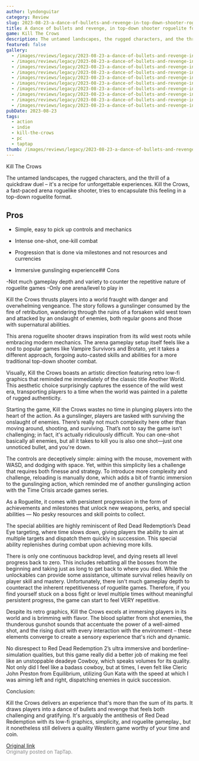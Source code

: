 ```yaml
---
author: lyndonguitar
category: Review
slug: 2023-08-23-a-dance-of-bullets-and-revenge-in-top-down-shooter-roguelite-format-review-kill-the-cr
title: A dance of bullets and revenge, in top-down shooter roguelite format | Review - Kill the Crows
game: Kill The Crows
description: The untamed landscapes, the rugged characters, and the thrill of a quickdraw duel – it's a recipe for unforgettable experiences. Kill the Crows, a fast-paced arena roguelike shooter, tries to encapsulate this feeling in a top-down roguelite format.
featured: false
gallery:
  - /images/reviews/legacy/2023-08-23-a-dance-of-bullets-and-revenge-in-top-down-shooter-roguelite-format--review---kill-the-cr-0.avif
  - /images/reviews/legacy/2023-08-23-a-dance-of-bullets-and-revenge-in-top-down-shooter-roguelite-format--review---kill-the-cr-1.avif
  - /images/reviews/legacy/2023-08-23-a-dance-of-bullets-and-revenge-in-top-down-shooter-roguelite-format--review---kill-the-cr-2.avif
  - /images/reviews/legacy/2023-08-23-a-dance-of-bullets-and-revenge-in-top-down-shooter-roguelite-format--review---kill-the-cr-3.avif
  - /images/reviews/legacy/2023-08-23-a-dance-of-bullets-and-revenge-in-top-down-shooter-roguelite-format--review---kill-the-cr-4.avif
  - /images/reviews/legacy/2023-08-23-a-dance-of-bullets-and-revenge-in-top-down-shooter-roguelite-format--review---kill-the-cr-5.avif
  - /images/reviews/legacy/2023-08-23-a-dance-of-bullets-and-revenge-in-top-down-shooter-roguelite-format--review---kill-the-cr-6.avif
  - /images/reviews/legacy/2023-08-23-a-dance-of-bullets-and-revenge-in-top-down-shooter-roguelite-format--review---kill-the-cr-7.avif
  - /images/reviews/legacy/2023-08-23-a-dance-of-bullets-and-revenge-in-top-down-shooter-roguelite-format--review---kill-the-cr-8.avif
  - /images/reviews/legacy/2023-08-23-a-dance-of-bullets-and-revenge-in-top-down-shooter-roguelite-format--review---kill-the-cr-9.avif
pubDate: 2023-08-23
tags:
  - action
  - indie
  - kill-the-crows
  - pc
  - taptap
thumb: /images/reviews/legacy/2023-08-23-a-dance-of-bullets-and-revenge-in-top-down-shooter-roguelite-format--review---kill-the-cr-0.avif
---
```


Kill The Crows

The untamed landscapes, the rugged characters, and the thrill of a quickdraw duel – it's a recipe for unforgettable experiences. Kill the Crows, a fast-paced arena roguelike shooter, tries to encapsulate this feeling in a top-down roguelite format.




## Pros



- Simple, easy to pick up controls and mechanics

- Intense one-shot, one-kill combat

- Progression that is done via milestones and not resources and currencies

- Immersive gunslinging experience## Cons


-Not much gameplay depth and variety to counter the repetitive nature of roguelite games
-Only one arena/level to play in

Kill the Crows thrusts players into a world fraught with danger and overwhelming vengeance. The story follows a gunslinger consumed by the fire of retribution, wandering through the ruins of a forsaken wild west town and attacked by an onslaught of enemies, both regular goons and those with supernatural abilities.

This arena roguelite shooter draws inspiration from its wild west roots while embracing modern mechanics. The arena gameplay setup itself feels like a nod to popular games like Vampire Survivors and Brotato, yet it takes a different approach, forgoing auto-casted skills and abilities for a more traditional top-down shooter combat.

Visually, Kill the Crows boasts an artistic direction featuring retro low-fi graphics that reminded me immediately of the classic title Another World. This aesthetic choice surprisingly captures the essence of the wild west era, transporting players to a time when the world was painted in a palette of rugged authenticity.

Starting the game, Kill the Crows wastes no time in plunging players into the heart of the action. As a gunslinger, players are tasked with surviving the onslaught of enemies. There’s really not much complexity here other than moving around, shooting, and surviving. That’s not to say the game isn’t challenging; in fact, it's actually ridiculously difficult. You can one-shot basically all enemies, but all it takes to kill you is also one shot—just one unnoticed bullet, and you're down.

The controls are deceptively simple: aiming with the mouse, movement with WASD, and dodging with space. Yet, within this simplicity lies a challenge that requires both finesse and strategy. To introduce more complexity and challenge, reloading is manually done, which adds a bit of frantic immersion to the gunslinging action, which reminded me of another gunslinging action with the Time Crisis arcade games series.

As a Roguelite, it comes with persistent progression in the form of achievements and milestones that unlock new weapons, perks, and special abilities — No pesky resources and skill points to collect.

The special abilities are highly reminiscent of Red Dead Redemption’s Dead Eye targeting, where time slows down, giving players the ability to aim at multiple targets and dispatch them quickly in succession. This special ability replenishes during combat upon achieving more kills.

There is only one continuous backdrop level, and dying resets all level progress back to zero. This includes rebattling all the bosses from the beginning and taking just as long to get back to where you died. While the unlockables can provide some assistance, ultimate survival relies heavily on player skill and mastery. Unfortunately, there isn't much gameplay depth to counteract the inherent repetitiveness of roguelite games. Therefore, if you find yourself stuck on a boss fight or level multiple times without meaningful persistent progress, the game can start to feel VERY repetitive.

Despite its retro graphics, Kill the Crows excels at immersing players in its world and is brimming with flavor. The blood splatter from shot enemies, the thunderous gunshot sounds that accentuate the power of a well-aimed shot, and the rising dust with every interaction with the environment – these elements converge to create a sensory experience that's rich and dynamic.

No disrespect to Red Dead Redemption 2’s ultra immersive and borderline-simulation qualities, but this game really did a better job of making me feel like an unstoppable deadeye Cowboy, which speaks volumes for its quality. Not only did I feel like a badass cowboy, but at times, I even felt like Cleric John Preston from Equilibrium, utilizing Gun Kata with the speed at which I was aiming left and right, dispatching enemies in quick succession.

Conclusion:

Kill the Crows delivers an experience that's more than the sum of its parts. It draws players into a dance of bullets and revenge that feels both challenging and gratifying. It's arguably the antithesis of Red Dead Redemption with its low-fi graphics, simplicity, and roguelite gameplay., but it nonetheless still delivers a quality Western game worthy of your time and coin.

[Original link](https://www.taptap.io/post/6182572)<br><span style="font-size: 0.95em; color: #888;">Originally posted on TapTap.</span>